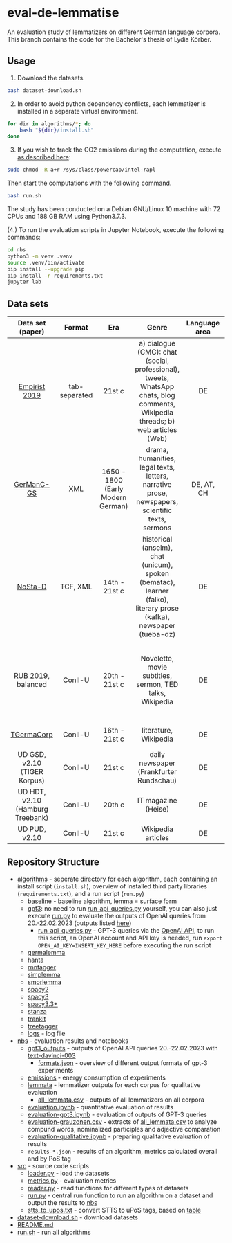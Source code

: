 # eval-de-lemmatise
An evaluation study of lemmatizers on different German language corpora.
This branch contains the code for the Bachelor's thesis of Lydia Körber.

## Usage

1. Download the datasets.

```sh
bash dataset-download.sh
```

2. In order to avoid python dependency conflicts, each lemmatizer is installed in a separate virtual environment.

```sh
for dir in algorithms/*; do
    bash "${dir}/install.sh"
done
```

3. If you wish to track the CO2 emissions during the computation, execute [as described here](https://github.com/mlco2/codecarbon/issues/244):

```sh
sudo chmod -R a+r /sys/class/powercap/intel-rapl
```

Then start the computations with the following command.

```sh
bash run.sh
```

The study has been conducted on a Debian GNU/Linux 10 machine with 72 CPUs and 188 GB RAM using Python3.7.3.

(4.) To run the evaluation scripts in Jupyter Notebook, execute the following commands:

```sh
cd nbs
python3 -m venv .venv
source .venv/bin/activate
pip install --upgrade pip
pip install -r requirements.txt
jupyter lab
```

## Data sets

| Data set (paper) | Format | Era | Genre | Language area | Guidelines | Annotation | Pre-processing |
|:---:|:---:|:---:|:---:|:---:|:---:|:---:|:---:|
| [Empirist 2019](https://aclanthology.org/2020.lrec-1.754/) | tab-separated | 21st c | a) dialogue (CMC): chat (social, professional), tweets, WhatsApp chats, blog comments, Wikipedia threads; b) web articles (Web) | DE | [link](https://github.com/fau-klue/empirist-lemmatization/blob/master/doc/lemmatisierungsrichtlinien.pdf), based on [TIGER](https://www.ims.uni-stuttgart.de/documents/ressourcen/korpora/tiger-corpus/annotation/tiger_scheme-morph.pdf) | manual | Normalized and original tokens used as input. |
| [GerManC-GS](https://aclanthology.org/W11-0415/) | XML | 1650 - 1800 (Early Modern German) | drama, humanities, legal texts, letters, narrative prose, newspapers, scientific texts, sermons | DE, AT, CH | [link](https://www.ids-mannheim.de/fileadmin/lexik/uwv/dateien/GerManC_Documentation.pdf) | manual | Normalized and original tokens used as input. Captions and stage directions ignored. |
| [NoSta-D](https://linguistics.rub.de/~dipper/pub/nosdac13.pdf) | TCF, XML | 14th - 21st c | historical (anselm), chat (unicum), spoken (bematac), learner (falko), literary prose (kafka), newspaper (tueba-dz) | DE | | semi-automatic (TreeTagger) | Normalized and original tokens used as input. |
| [RUB 2019](https://corpora.linguistik.uni-erlangen.de/data/konvens/proceedings/papers/KONVENS2019_paper_55.pdf), balanced | Conll-U | 20th - 21st c | Novelette, movie subtitles, sermon, TED talks, Wikipedia | DE | [TIGER](https://www.ims.uni-stuttgart.de/documents/ressourcen/korpora/tiger-corpus/annotation/tiger_scheme-morph.pdf) with some modifications | manual | UPOS tags are not available and need to be converted from XPOS tags (STTS). |
| [TGermaCorp](https://aclanthology.org/L16-1677) | Conll-U | 16th - 21st c | literature, Wikipedia | DE | | semi-automatic (TreeTagger) | |
| UD GSD, v2.10 (TIGER Korpus) | Conll-U | 21st c | daily newspaper (Frankfurter Rundschau) | DE | [link](https://www.ims.uni-stuttgart.de/documents/ressourcen/korpora/tiger-corpus/annotation/tiger_scheme-morph.pdf) | manual | |
| UD HDT, v2.10 (Hamburg Treebank) | Conll-U | 20th c | IT magazine (Heise) | DE | [link](https://edoc.sub.uni-hamburg.de/informatik/volltexte/2014/204/) | manual |  |
| UD PUD, v2.10 | Conll-U | 21st c | Wikipedia articles | DE | | manual |  |

## Repository Structure
 * [algorithms](./algorithms) - seperate directory for each algorithm, each containing an install script (`install.sh`), overview of installed third party libraries (`requirements.txt`), and a run script (`run.py`)
	* [baseline](./algorithms/baseline) - baseline algorithm, lemma = surface form
	* [gpt3](./algorithms/gpt3): no need to run [run_api_queries.py](./algorithms/gpt3/run_api_queries.py) yourself, you can also just execute [run.py](./algorithms/gpt3/run.py) to evaluate the outputs of OpenAI queries from 20.-22.02.2023 (outputs listed [here](./nbs/gpt3_outputs))
		* [run_api_queries.py](./algorithms/gpt3/run_api_queries.py) - GPT-3 queries via the [OpenAI API](https://platform.openai.com/), to run this script, an OpenAI account and API key is needed, run `export OPEN_AI_KEY=INSERT_KEY_HERE` before executing the run script
	* [germalemma](./algorithms/germalemma)
	* [hanta](./algorithms/hanta)
	* [rnntagger](./algorithms/rnntagger)
	* [simplemma](./algorithms/simplemma)
	* [smorlemma](./algorithms/smorlemma)
	* [spacy2](./algorithms/spacy2)
	* [spacy3](./algorithms/spacy3)
	* [spacy3.3+](./algorithms/spacy3.3+)
	* [stanza](./algorithms/stanza)
	* [trankit](./algorithms/trankit)
	* [treetagger](./algorithms/treetagger)
	* [logs](./logs.log) - log file
 * [nbs](./nbs) - evaluation results and notebooks
	* [gpt3_outputs](./nbs/gpt3_outputs) - outputs of OpenAI API queries 20.-22.02.2023 with [text-davinci-003](https://platform.openai.com/docs/models/gpt-3)
		* [formats.json](./nbs/gpt3_outputs/formats.json) - overview of different output formats of gpt-3 experiments
    * [emissions](./nbs/emissions) - energy consumption of experiments
	* [lemmata](./nbs/lemmata) - lemmatizer outputs for each corpus for qualitative evaluation
		* [all_lemmata.csv](./nbs/lemmata/all_lemmata.csv) - outputs of all lemmatizers on all corpora
	* [evaluation.ipynb](./nbs/evaluation.ipynb) - quantitative evaluation of results
	* [evaluation-gpt3.ipynb](./nbs/evaluation-gpt3.ipynb) - evaluation of outputs of GPT-3 queries
	* [evaluation-grauzonen.csv](./nbs/evaluation-grauzonen.csv) - extracts of [all_lemmata.csv](./nbs/lemmata/all_lemmata.csv) to analyze compund words, nominalized participles and adjective comparation
	* [evaluation-qualitative.ipynb](./nbs/evaluation-qualitative.ipynb) - preparing qualitative evaluation of results
	* `results-*.json` - results of an algorithm, metrics calculated overall and by PoS tag
 * [src](./src) - source code scripts
   * [loader.py](./src/loader.py) - load the datasets
   * [metrics.py](./src/metrics.py) - evaluation metrics
   * [reader.py](./src/reader.py) - read functions for different types of datasets
   * [run.py](./src/run.py) - central run function to run an algorithm on a dataset and output the results to [nbs](./nbs)
   * [stts_to_upos.txt](./src/stts_to_upos.txt) - convert STTS to uPoS tags, based on [table](http://universaldependencies.org/docs/tagset-conversion/de-stts-uposf.html)
 * [dataset-download.sh](./dataset-download.sh) - download datasets
 * [README.md](./README.md)
 * [run.sh](./run.sh) - run all algorithms



